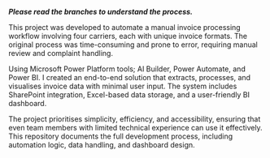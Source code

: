 ***Please read the branches to understand the process.***

This project was developed to automate a manual invoice processing workflow involving four carriers, each with unique invoice formats. 
The original process was time-consuming and prone to error, requiring manual review and complaint handling.

Using Microsoft Power Platform tools; AI Builder, Power Automate, and Power BI. 
I created an end-to-end solution that extracts, processes, and visualises invoice data with minimal user input. 
The system includes SharePoint integration, Excel-based data storage, and a user-friendly BI dashboard.

The project prioritises simplicity, efficiency, and accessibility, ensuring that even team members with limited technical experience can use it effectively. 
This repository documents the full development process, including automation logic, data handling, and dashboard design.


